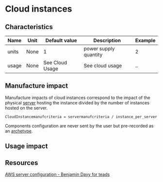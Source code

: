 # Cloud instances

## Characteristics

| Name       | Unit | Default value   | Description           | Example |
|------------|------|-----------------|-----------------------|---------|
| units      | None | 1               | power supply quantity | 2       |
| usage      | None | See Cloud Usage | See cloud usage       | ..      |


## Manufacture impact

Manufacture impacts of cloud instances correspond to the impact of the physical [server](server.md) hosting the instance divided by the number of instances hosted on the server.

```CloudInstancemanufcriteria = servermanufcriteria / instance_per_server```

Components configuration are never sent by the user but pre-recorded as an [archetype](../archetypes.md).

## Usage impact



## Resources

[AWS server configuration - Benjamin Davy for teads](https://medium.com/teads-engineering/evaluating-the-carbon-footprint-of-a-software-platform-hosted-in-the-cloud-e716e14e060c)